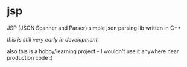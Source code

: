 # jsp
JSP (JSON Scanner and Parser) simple json parsing lib written in C++

*this is still very early in development*

also this is a hobby/learning project - I wouldn't use it anywhere near production code :)
